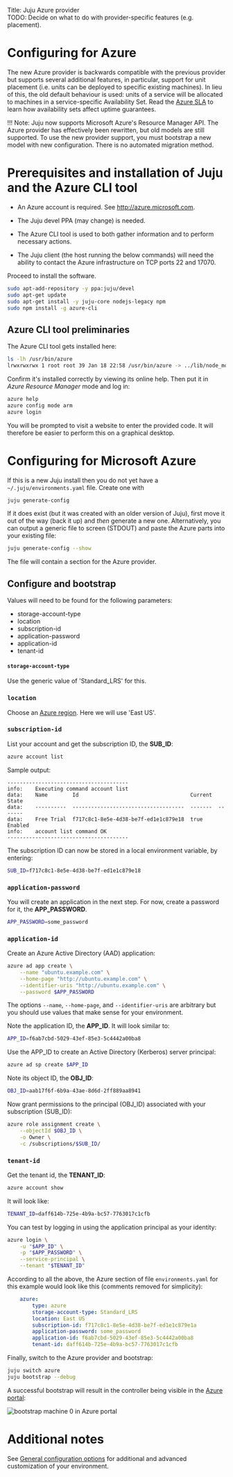 Title: Juju Azure provider  
TODO: Decide on what to do with provider-specific features (e.g. placement).  


# Configuring for Azure 

The new Azure provider is backwards compatible with the previous provider but
supports several additional features, in particular, support for unit placement
(i.e. units can be deployed to specific existing machines). In lieu of this,
the old default behaviour is used: units of a service will be allocated to
machines in a service-specific Availability Set. Read the
[Azure SLA](https://azure.microsoft.com/en-gb/support/legal/sla/) to learn how
availability sets affect uptime guarantees.

!!! Note: Juju now supports Microsoft Azure's Resource Manager API. The Azure
provider has effectively been rewritten, but old models are still supported. To
use the new provider support, you must bootstrap a new model with new
configuration. There is no automated migration method.


# Prerequisites and installation of Juju and the Azure CLI tool

 - An Azure account is required. See http://azure.microsoft.com.

 - The Juju devel PPA (may change) is needed.

 - The Azure CLI tool is used to both gather information and to perform
   necessary actions.

 - The Juju client (the host running the below commands) will need the ability
   to contact the Azure infrastructure on TCP ports 22 and 17070.

Proceed to install the software.

```bash
sudo apt-add-repository -y ppa:juju/devel
sudo apt-get update
sudo apt-get install -y juju-core nodejs-legacy npm
sudo npm install -g azure-cli
```

## Azure CLI tool preliminaries

The Azure CLI tool gets installed here:

```bash
ls -lh /usr/bin/azure
lrwxrwxrwx 1 root root 39 Jan 18 22:58 /usr/bin/azure -> ../lib/node_modules/azure-cli/bin/azure
```

Confirm it's installed correctly by viewing its online help. Then put it in
*Azure Resource Manager* mode and log in:

```bash
azure help
azure config mode arm
azure login
```

You will be prompted to visit a website to enter the provided code. It will
therefore be easier to perform this on a graphical desktop.


# Configuring for Microsoft Azure

If this is a new Juju install then you do not yet have a
`~/.juju/environments.yaml` file. Create one with

```bash
juju generate-config
```

If it does exist (but it was created with an older version of Juju), first move
it out of the way (back it up) and *then* generate a new one. Alternatively,
you can output a generic file to screen (STDOUT) and paste the Azure parts into
your existing file:

```bash
juju generate-config --show
```

The file will contain a section for the Azure provider.


## Configure and bootstrap

Values will need to be found for the following parameters:

 - storage-account-type
 - location
 - subscription-id
 - application-password
 - application-id
 - tenant-id

#### `storage-account-type`

Use the generic value of 'Standard_LRS' for this.

### `location`

Choose an [Azure region](https://azure.microsoft.com/en-us/regions/). Here we will use
'East US'.

### `subscription-id`

List your account and get the subscription ID, the **SUB_ID**:

```bash
azure account list
```

Sample output:

```no-highlight
---------------------------------------
info:    Executing command account list
data:    Name        Id                                    Current  State
data:    ----------  ------------------------------------  -------  -------
data:    Free Trial  f717c8c1-8e5e-4d38-be7f-ed1e1c879e18  true     Enabled
info:    account list command OK
---------------------------------------
```

The subscription ID can now be stored in a local environment variable, by
entering:

```bash
SUB_ID=f717c8c1-8e5e-4d38-be7f-ed1e1c879e18
```

### `application-password`

You will create an application in the next step. For now, create a password for
it, the **APP_PASSWORD**.

```bash
APP_PASSWORD=some_password
```

### `application-id`

Create an Azure Active Directory (AAD) application:

```bash
azure ad app create \
	--name "ubuntu.example.com" \
	--home-page "http://ubuntu.example.com" \
	--identifier-uris "http://ubuntu.example.com" \
	--password $APP_PASSWORD
```

The options `--name`, `--home-page`, and `--identifier-uris` are arbitrary but
you should use values that make sense for your environment.

Note the application ID, the **APP_ID**. It will look similar to:

```bash
APP_ID=f6ab7cbd-5029-43ef-85e3-5c4442a00ba8
```

Use the APP_ID to create an Active Directory (Kerberos) server principal:

```bash
azure ad sp create $APP_ID
```

Note its object ID, the **OBJ_ID**:

```bash
OBJ_ID=aab17f6f-6b9a-43ae-8d6d-2ff889aa8941
```

Now grant permissions to the principal (OBJ_ID) associated with your
subscription (SUB_ID):

```bash
azure role assignment create \
	--objectId $OBJ_ID \
	-o Owner \
	-c /subscriptions/$SUB_ID/
```

### `tenant-id`

Get the tenant id, the **TENANT_ID**:

```bash
azure account show
```

It will look like:

```bash
TENANT_ID=daff614b-725e-4b9a-bc57-7763017c1cfb
```

You can test by logging in using the application principal as your identity:

```bash
azure login \
	-u "$APP_ID" \
	-p "$APP_PASSWORD" \
	--service-principal \
	--tenant "$TENANT_ID"
```

According to all the above, the Azure section of file `environments.yaml` for
this example would look like this (comments removed for simplicity):

```yaml
    azure:
        type: azure
        storage-account-type: Standard_LRS
        location: East US
        subscription-id: f717c8c1-8e5e-4d38-be7f-ed1e1c879e1a
        application-password: some_password
        application-id: f6ab7cbd-5029-43ef-85e3-5c4442a00ba8
        tenant-id: daff614b-725e-4b9a-bc57-7763017c1cfb
```

Finally, switch to the Azure provider and bootstrap:

```bash
juju switch azure
juju bootstrap --debug
```

A successful bootstrap will result in the controller being visible in the
[Azure portal](http://portal.azure.com):

![bootstrap machine 0 in Azure portal](media/azure_portal-machine_0.png)


# Additional notes

See [General configuration options](https://jujucharms.com/docs/stable/config-general)
for additional and advanced customization of your environment.
